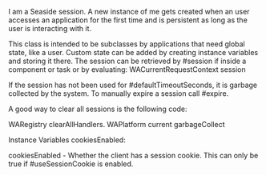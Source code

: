 I am a Seaside session. A new instance of me gets created when an user accesses an application for the first time and is persistent as long as the user is interacting with it.

This class is intended to be subclasses by applications that need global state, like a user. Custom state can be added by creating instance variables and storing it there. The session can be retrieved by #session if inside a component or task or by evaluating: WACurrentRequestContext session

If the session has not been used for #defaultTimeoutSeconds, it is garbage collected by the system. To manually expire a session call #expire.

A good way to clear all sessions is the following code:

WARegistry clearAllHandlers.
WAPlatform current garbageCollect

Instance Variables
	cookiesEnabled:		<Boolean>
			
cookiesEnabled
	- Whether the client has a session cookie. This can only be true if #useSessionCookie is enabled.